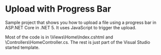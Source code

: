 # Upload with Progress Bar

Sample project that shows you how to upload a file using a progress bar in ASP.NET Core in .NET 5. It uses JavaScript to trigger the upload.

Most of the code is in \Views\Home\Index.cshtml and \Controllers\HomeController.cs. The rest is just part of the Visual Studio started template.
